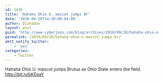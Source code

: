 ```yaml
---
id: 1436
title: 'Hahaha Ohio U. mascot jumps Br'
date: '2010-09-20T14:30:00-04:00'
author: DizkoDan
layout: post
guid: 'http://www.cyberjunx.com/blog/archives/2010/09/20/hahaha-ohio-u-mascot-jumps-br/'
permalink: /2010/09/20/hahaha-ohio-u-mascot-jumps-br/
aktt_notify_twitter:
    - 'yes'
categories:
    - Twitter
---
```


Hahaha Ohio U. mascot jumps Brutus as Ohio State enters the field. <http://bit.ly/bKEeaY>
